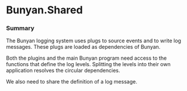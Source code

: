 # Bunyan.Shared

<!-- bunyan_header -->

### Summary

The Bunyan logging system uses plugs to source events and to write log
messages. These plugs are loaded as dependencies of Bunyan.

Both the plugins and the main Bunyan program need access to the
functions that define the log levels. Splitting the levels into their
own application resolves the circular dependencies.

We also need to share the definition of a log message.